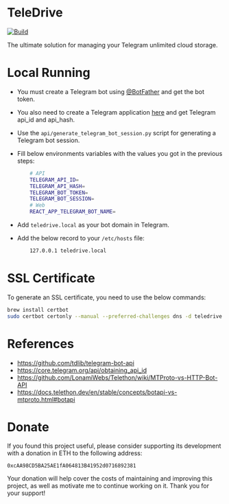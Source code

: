 # TeleDrive

[![Build](https://github.com/RashadAnsari/TeleDrive/actions/workflows/build.yml/badge.svg?branch=master)](https://github.com/RashadAnsari/TeleDrive/actions/workflows/build.yml)

The ultimate solution for managing your Telegram unlimited cloud storage.

# Local Running

* You must create a Telegram bot using [@BotFather](https://t.me/BotFather) and get the bot token.
* You also need to create a Telegram application [here](https://my.telegram.org/) and get Telegram api_id and api_hash.
* Use the `api/generate_telegram_bot_session.py` script for generating a Telegram bot session.
* Fill below environments variables with the values you got in the previous steps:

    ```bash
        # API
        TELEGRAM_API_ID=
        TELEGRAM_API_HASH=
        TELEGRAM_BOT_TOKEN=
        TELEGRAM_BOT_SESSION=
        # Web
        REACT_APP_TELEGRAM_BOT_NAME=
    ```

* Add `teledrive.local` as your bot domain in Telegram.
* Add the below record to your `/etc/hosts` file:

    ```bash
        127.0.0.1 teledrive.local
    ```

# SSL Certificate

To generate an SSL certificate, you need to use the below commands:

``` bash
brew install certbot
sudo certbot certonly --manual --preferred-challenges dns -d teledrive.io -d www.teledrive.io -d api.teledrive.io
```

# References

* https://github.com/tdlib/telegram-bot-api
* https://core.telegram.org/api/obtaining_api_id
* https://github.com/LonamiWebs/Telethon/wiki/MTProto-vs-HTTP-Bot-API
* https://docs.telethon.dev/en/stable/concepts/botapi-vs-mtproto.html#botapi

# Donate

If you found this project useful, please consider supporting its development with a donation in ETH to the following address:

`
0xcAA98CD5BA25AE1fA064813B41952d0716892381
`

Your donation will help cover the costs of maintaining and improving this project, as well as motivate me to continue working on it. Thank you for your support!
